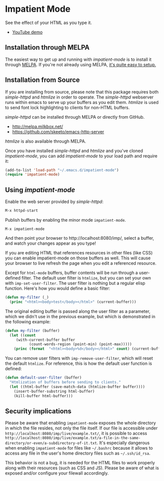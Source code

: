 Impatient Mode
==============

See the effect of your HTML as you type it.

 * [YouTube demo](http://youtu.be/QV6XVyXjBO8)

Installation through MELPA
--------------------------

The easiest way to get up and running with _impatient-mode_ is to
install it through [MELPA](http://melpa.milkbox.net/). If you're not
already using MELPA,
[it's quite easy to setup.](http://melpa.milkbox.net/#installing)

Installation from Source
------------------------

If you are installing from source, please note that this package
requires both _simple-httpd_ and _htmlize_ in order to operate. The
_simple-httpd_ webserver runs within emacs to serve up your buffers as
you edit them. _htmlize_ is used to send font lock highlighting to
clients for non-HTML buffers.

_simple-httpd_ can be installed through MELPA or directly from GitHub.

 * http://melpa.milkbox.net/
 * https://github.com/skeeto/emacs-http-server

_htmlize_ is also available through MELPA.

Once you have installed _simple-httpd_ and _htmlize_ and you've cloned
_impatient-mode_, you can add _impatient-mode_ to your load path and
require it:

```el
(add-to-list 'load-path "~/.emacs.d/impatient-mode")
(require 'impatient-mode)
```

Using _impatient-mode_
----------------------

Enable the web server provided by _simple-httpd_:

```el
M-x httpd-start
```

Publish buffers by enabling the minor mode `impatient-mode`.

```
M-x impatient-mode
```

And then point your browser to http://localhost:8080/imp/, select a
buffer, and watch your changes appear as you type!

If you are editing HTML that references resources in other files (like
CSS) you can enable impatient-mode on those buffers as well. This will
cause your browser to live refresh the page when you edit a referenced
resource.

Except for `html-mode` buffers, buffer contents will be run through
a user-defined filter. The default user filter is `htmlize`, but you can set your own with `imp-set-user-filter`. The user filter is nothing but a regular elisp function. Here's how you would define a basic filter:

```el
(defun my-filter (_)
  (princ "<html><body>test</body></html>" (current-buffer)))
```

The original editing buffer is passed along the user filter as a parameter, which we didn't use in the previous example, but which is demonstrated in the following example:

```el
(defun my-filter (buffer)
  (let ((count 
     (with-current-buffer buffer
           (count-words-region (point-min) (point-max)))))
    (princ (format  "<html><body>%d</body></html>" count) (current-buffer))))
```

You can remove user filters with `imp-remove-user-filter`, which will reset the default `htmlize`. For reference, this is how the default user function is defined:

```el
(defun default-user-filter (buffer)
  "Htmlization of buffers before sending to clients."
  (let ((html-buffer (save-match-data (htmlize-buffer buffer))))
    (insert-buffer-substring html-buffer)
    (kill-buffer html-buffer)))
```

Security implications
---------------------

Please be aware that enabling `impatient-mode` exposes the whole directory in which the file resides, not only the file itself. If our file is accessible under `http://localhost:8080/imp/live/example.txt/`, it is possible to access `http://localhost:8080/imp/live/example.txt/a-file-in-the-same-directory/or-even/a-subdirectory-of-it.txt`. It's especially dangerous when enabling `impatient-mode` for files like `~/.bashrc` because it allows to access any file in the user's home directory files such as `~/.ssh/id_rsa`.

This behavior is not a bug, it is needed for the HTML files to work properly along with their resources (such as CSS and JS). Please be aware of what is exposed and/or configure your filewall accordingly.
